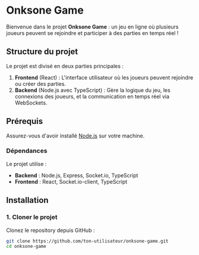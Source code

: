 # Onksone Game

Bienvenue dans le projet **Onksone Game** : un jeu en ligne où plusieurs joueurs peuvent se rejoindre et participer à des parties en temps réel !

## Structure du projet

Le projet est divisé en deux parties principales :

1. **Frontend** (React) : L'interface utilisateur où les joueurs peuvent rejoindre ou créer des parties.
2. **Backend** (Node.js avec TypeScript) : Gère la logique du jeu, les connexions des joueurs, et la communication en temps réel via WebSockets.

## Prérequis

Assurez-vous d'avoir installé [Node.js](https://nodejs.org/) sur votre machine.

### Dépendances

Le projet utilise :
- **Backend** : Node.js, Express, Socket.io, TypeScript
- **Frontend** : React, Socket.io-client, TypeScript

## Installation

### 1. Cloner le projet

Clonez le repository depuis GitHub :

```bash
git clone https://github.com/ton-utilisateur/onksone-game.git
cd onksone-game
